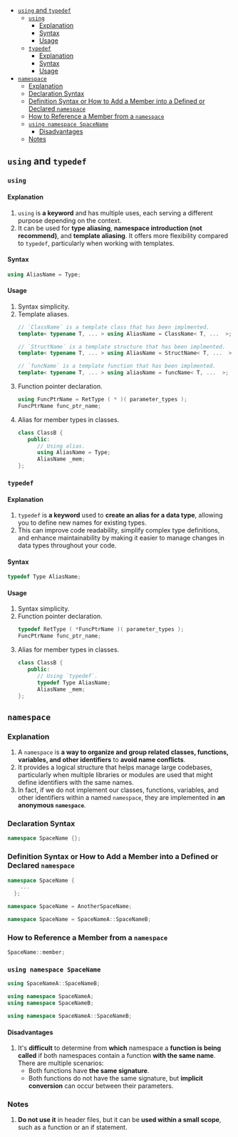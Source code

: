 <!-- vim-markdown-toc GFM -->

- [`using` and `typedef`](#using-and-typedef)
  - [`using`](#using)
    - [Explanation](#explanation)
    - [Syntax](#syntax)
    - [Usage](#usage)
  - [`typedef`](#typedef)
    - [Explanation](#explanation-1)
    - [Syntax](#syntax-1)
    - [Usage](#usage-1)
- [`namespace`](#namespace)
  - [Explanation](#explanation-2)
  - [Declaration Syntax](#declaration-syntax)
  - [Definition Syntax or How to Add a Member into a Defined or Declared `namespace`](#definition-syntax-or-how-to-add-a-member-into-a-defined-or-declared-namespace)
  - [How to Reference a Member from a `namespace`](#how-to-reference-a-member-from-a-namespace)
  - [`using namespace SpaceName`](#using-namespace-spacename)
    - [Disadvantages](#disadvantages)
  - [Notes](#notes)

<!-- vim-markdown-toc -->

## `using` and `typedef`

### `using`

#### Explanation

1. `using` is **a keyword** and has multiple uses, each serving a different purpose depending on the
   context.
2. It can be used for **type aliasing**, **namespace introduction (not recommend)**, and **template
   aliasing**. It offers more flexibility compared to `typedef`, particularly when working with
   templates.

#### Syntax

```CPP
using AliasName = Type;
```

#### Usage

1. Syntax simplicity.
2. Template aliases.
   ```CPP
   // `ClassName` is a template class that has been implmented.
   template< typename T, ... > using AliasName = ClassName< T, ...  >;
   ```
   ```CPP
   // `StructName` is a template structure that has been implmented.
   template< typename T, ... > using AliasName = StructName< T, ...  >;
   ```
   ```CPP
   // `funcName` is a template function that has been implmented.
   template< typename T, ... > using aliasName = funcName< T, ...  >;
   ```
3. Function pointer declaration.
   ```CPP
   using FuncPtrName = RetType ( * )( parameter_types );
   FuncPtrName func_ptr_name;
   ```
4. Alias for member types in classes.
   ```CPP
   class ClassB {
      public:
         // Using alias.
         using AliasName = Type;
         AliasName _mem;
   };
   ```

### `typedef`

#### Explanation

1. `typedef` is **a keyword** used to **create an alias for a data type**, allowing you to define
   new names for existing types.
2. This can improve code readability, simplify complex type definitions, and enhance maintainability
   by making it easier to manage changes in data types throughout your code.

#### Syntax

```CPP
typedef Type AliasName;
```

#### Usage

1. Syntax simplicity.
2. Function pointer declaration.
   ```CPP
   typedef RetType ( *FuncPtrName )( parameter_types );
   FuncPtrName func_ptr_name;
   ```
3. Alias for member types in classes.
   ```CPP
   class ClassB {
      public:
         // Using `typedef`.
         typedef Type AliasName;
         AliasName _mem;
   };
   ```

## `namespace`

### Explanation

1. A `namespace` is **a way to organize and group related classes, functions, variables, and other
   identifiers** to **avoid name conflicts**.
2. It provides a logical structure that helps manage large codebases, particularly when multiple
   libraries or modules are used that might define identifiers with the same names.
3. In fact, if we do not implement our classes, functions, variables, and other identifiers within a
   named `namespace`, they are implemented in **an anonymous `namespace`**.

### Declaration Syntax

```CPP
namespace SpaceName {};
```

### Definition Syntax or How to Add a Member into a Defined or Declared `namespace`

```CPP
namespace SpaceName {
    ...
  };
```

```CPP
namespace SpaceName = AnotherSpaceName;
```

```CPP
namespace SpaceName = SpaceNameA::SpaceNameB;
```

### How to Reference a Member from a `namespace`

```CPP
SpaceName::member;
```

### `using namespace SpaceName`

```CPP
using SpaceNameA::SpaceNameB;
```

```CPP
using namespace SpaceNameA;
using namespace SpaceNameB;
```

```CPP
using namespace SpaceNameA::SpaceNameB;
```

#### Disadvantages

1. It's **difficult** to determine from **which** namespace a **function is being called** if both
   namespaces contain a function **with the same name**. There are multiple scenarios:
   - Both functions have **the same signature**.
   - Both functions do not have the same signature, but **implicit conversion** can occur between
     their parameters.

### Notes

1. **Do not use it** in header files, but it can be **used within a small scope**, such as a
   function or an if statement.

